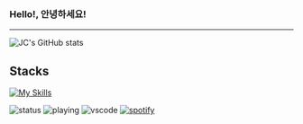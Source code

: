### Hello!, 안녕하세요!
---

![JC's GitHub stats](https://github-readme-stats.vercel.app/api?username=Seojun-Park&show_icons=true&theme=radical)


**Stacks**<br />
---
[![My Skills](https://skillicons.dev/icons?i=js,ts,html,css,react,gitlab,nodejs,nestjs,graphql)](https://skillicons.dev)

![status](https://nocache.advaith.workers.dev?url=https://img.shields.io/endpoint?url=https://dev.discordprofiles.me/api/badge/status/445774243804741632?simple=true)
![playing](https://nocache.advaith.workers.dev?url=https://img.shields.io/endpoint?url=https://dev.discordprofiles.me/api/badge/playing/445774243804741632)
![vscode](https://nocache.advaith.workers.dev?url=https://img.shields.io/endpoint?url=https://dev.discordprofiles.me/api/badge/vscode/445774243804741632)
[![spotify](https://nocache.advaith.workers.dev?url=https://img.shields.io/endpoint?url=https://dev.discordprofiles.me/api/badge/spotify/445774243804741632)](https://dev.discordprofiles.me/openspotify/445774243804741632)
